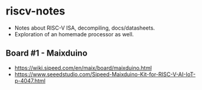 # riscv-notes
- Notes about RISC-V ISA, decompiling, docs/datasheets.
- Exploration of an homemade processor as well.

## Board #1 - Maixduino
- https://wiki.sipeed.com/en/maix/board/maixduino.html
- https://www.seeedstudio.com/Sipeed-Maixduino-Kit-for-RISC-V-AI-IoT-p-4047.html
